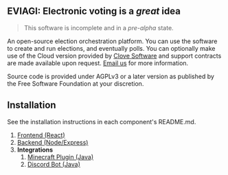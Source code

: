 ## EVIAGI: Electronic voting is a *great* idea 

> This software is incomplete and in a *pre-alpha* state.

An open-source election orchestration platform. You can use the software
to create and run elections, and eventually polls. You can optionally make
use of the Cloud version provided by [Clove Software](https://eviagi.clove.ie)
and support contracts are made available upon request. [Email us](mailto:info@clove.ie) for more information.

Source code is provided under AGPLv3 or a later version as published by the 
Free Software Foundation at your discretion. 

## Installation

See the installation instructions in each component's README.md.

1. [Frontend (React)](frontend/README.md)
2. [Backend (Node/Express)](backend/README.md)
3. **Integrations**
    1. [Minecraft Plugin (Java)](integrations/minecraft/README.md)
    2. [Discord Bot (Java)](integrations/discord-bot/README.md)

